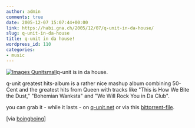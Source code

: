 ```yaml
---
author: admin
comments: true
date: 2005-12-07 15:07:44+00:00
link: https://habi.gna.ch/2005/12/07/q-unit-in-da-house/
slug: q-unit-in-da-house
title: q-unit in da house!
wordpress_id: 110
categories:
- music
---
```



[![ Images Qunitsmall](https://habi.gna.ch/blog/images/_images_qunitsmall-tm.jpg)](https://habi.gna.ch/blog/images/_images_qunitsmall.jpg)q-unit is in da house.
  
q-unit greatest hits-album is a rather nice mashup album combining 50-Cent and the greatest hits from Queen with tracks like "This is How We Bite the Dust," "Bohemian Wanksta" and "We Will Rock You in Da Club".



you can grab it - while it lasts - on [q-unit.net](http://www.q-unit.net/) or via this [bittorrent-file](http://static.thepiratebay.org/downloadtorrent/3417911.torrent/Q-Unit__Greatest_Hits_%28A_50_Cent___Queen_Mashup_Remix_Album%29.3417911.TPB.torrent). 



[via [boingboing](http://www.boingboing.net/2005/12/04/qunit_queen_and_50ce.html)]

